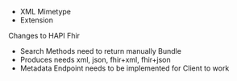 - XML Mimetype
- Extension
            

Changes to HAPI Fhir
- Search Methods need to return manually Bundle
- Produces needs xml, json, fhir+xml, fhir+json
- Metadata Endpoint needs to be implemented for Client to work